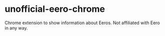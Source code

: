 # unofficial-eero-chrome
Chrome extension to show information about Eeros. Not affiliated with Eero in any way.
